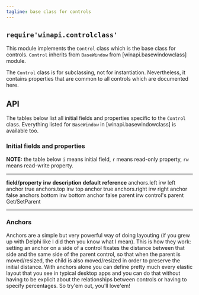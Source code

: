 ```yaml
---
tagline: base class for controls
---
```


## `require'winapi.controlclass'`

This module implements the `Control` class which is the base class for controls.
`Control` inherits from `BaseWindow` from [winapi.basewindowclass] module.

The `Control` class is for subclassing, not for instantiation. Nevertheless,
it contains properties that are common to all controls which are documented here.


## API

The tables below list all initial fields and properties specific to the `Control` class.
Everything listed for `BaseWindow` in [winapi.basewindowclass] is available too.


### Initial fields and properties

<div class=small>

__NOTE:__ the table below `i` means initial field, `r` means read-only property,
`rw` means read-write property.

----------------------- -------- ----------------------------------------- -------------- ---------------------
__field/property__		__irw__	__description__									__default__		__reference__
anchors.left				irw		left anchor											true
anchors.top					irw		top anchor											true
anchors.right				irw		right anchor										false
anchors.bottom				irw		bottom anchor										false
parent						irw		control's parent														Get/SetParent
----------------------- -------- ----------------------------------------- -------------- ---------------------
</div>

### Anchors

Anchors are a simple but very powerful way of doing layouting (if you grew
up with Delphi like I did then you know what I mean).
This is how they work: setting an anchor on a side of a control fixates
the distance between that side and the same side of the parent control,
so that when the parent is moved/resized, the child is also moved/resized
in order to preserve the initial distance. With anchors alone you can
define pretty much every elastic layout that you see in typical desktop apps
and you can do that without having to be explicit about the relationships
between controls or having to specify percentages.
So try'em out, you'll love'em!
